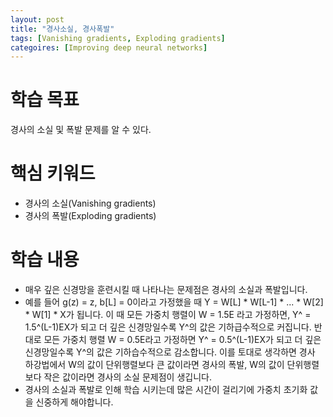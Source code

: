 ```yaml
---
layout: post
title: "경사소실, 경사폭발"
tags: [Vanishing gradients, Exploding gradients]
categoires: [Improving deep neural networks]
---
```


# 학습 목표
경사의 소실 및 폭발 문제를 알 수 있다.

# 핵심 키워드
* 경사의 소실(Vanishing gradients)
* 경사의 폭발(Exploding gradients)

# 학습 내용
* 매우 깊은 신경망을 훈련시킬 때 나타나는 문제점은 경사의 소실과 폭발입니다.
* 예를 들어 g(z) = z, b[L] = 0이라고 가정했을 때 Y = W[L] * W[L-1] * ... * W[2] * W[1] * X가 됩니다. 이 때 모든 가중치 행렬이 W = 1.5E 라고 가정하면, Y^ = 1.5^(L-1)EX가 되고 더 깊은 신경망일수록 Y^의 값은 기하급수적으로 커집니다. 반대로 모든 가중치 행렬 W = 0.5E라고 가정하면 Y^ = 0.5^(L-1)EX가 되고 더 깊은 신경망일수록 Y^의 값은 기하습수적으로 감소합니다. 이를 토대로 생각하면 경사 하강법에서 W의 값이 단위행렬보다 큰 값이라면 경사의 폭발, W의 값이 단위행렬보다 작은 값이라면 경사의 소실 문제점이 생깁니다.
* 경사의 소실과 폭발로 인해 학습 시키는데 많은 시간이 걸리기에 가중치 초기화 값을 신중하게 해야합니다.

